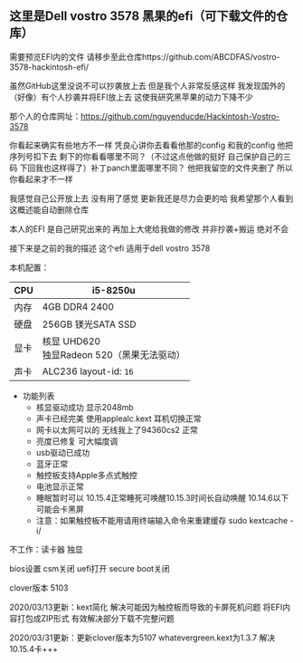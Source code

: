 ## 这里是Dell vostro 3578 黑果的efi（可下载文件的仓库）

需要预览EFI内的文件 请移步至此仓库https://github.com/ABCDFAS/vostro-3578-hackintosh-efi/

虽然GitHub这里没说不可以抄袭放上去 但是我个人非常反感这样 我发现国外的（好像）有个人抄袭并将EFI放上去 这使我研究黑苹果的动力下降不少 

那个人的仓库网址：https://github.com/nguyenducde/Hackintosh-Vostro-3578

你看起来确实有些地方不一样 凭良心讲你去看看他那的config 和我的config 他把序列号扣下去 剩下的你看看哪里不同？（不过这点他做的挺好 自己保护自己的三码 下回我也这样得了）补丁panch里面哪里不同？
他把我留空的文件夹删了 所以你看起来才不一样

我感觉自己公开放上去 没有用了感觉 更新我还是尽力会更的哈 我希望那个人看到这概述能自动删除仓库 

本人的EFI 是自己研究出来的  再加上大佬给我做的修改 并非抄袭+搬运 绝对不会

接下来是之前的我的描述
这个efi 适用于dell vostro 3578 

本机配置：

| CPU  | i5-8250u                                        |
| ---- | ----------------------------------------------- |
| 内存 | 4GB DDR4 2400                                   |
| 硬盘 | 256GB 镁光SATA SSD                              |
| 显卡 | 核显 UHD620<br />独显Radeon 520（黑果无法驱动） |
| 声卡 | ALC236 layout-id: `16`                          |

- 功能列表
  - 核显驱动成功 显示2048mb
  - 声卡已经完美 使用applealc.kext 耳机切换正常
  - 网卡以太网可以的 无线我上了94360cs2 正常
  - 亮度已修复 可大幅度调
  - usb驱动已成功
  - 蓝牙正常
  - 触控板支持Apple多点式触控
  - 电池显示正常
  - 睡眠暂时可以 10.15.4正常睡死可唤醒10.15.3时间长自动唤醒 10.14.6以下可能会卡黑屏
  - 注意：如果触控板不能用请用终端输入命令来重建缓存 sudo kextcache -i/

不工作：读卡器 独显

bios设置 csm关闭 uefi打开 secure boot关闭

clover版本 5103

2020/03/13更新：kext简化 解决可能因为触控板而导致的卡屏死机问题 将EFI内容打包成ZIP形式 有效解决部分下载不完整问题

2020/03/31更新：更新clover版本为5107 whatevergreen.kext为1.3.7 解决10.15.4卡+++
